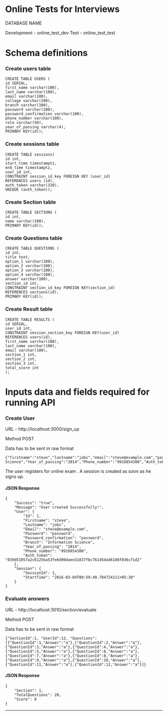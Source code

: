 Online Tests for Interviews
===========================

DATABASE NAME

Development - online_test_dev
Test - online_test_test


# Schema definitions

### Create users table
```
CREATE TABLE USERS (
id SERIAL,
first_name varchar(100),
last_name varchar(100),
email varchar(100),
college varchar(200),
branch varchar(100),
password varchar(100),
password_confirmation varchar(100),
phone_number varchar(100),
role varchar(50),
year_of_passing varchar(4),
PRIMARY KEY(id));
```

### Create sessions table
```
CREATE TABLE sessions(
id int,
start_time timestamptz,
end_time timestamptz,
user_id int,
CONSTRAINT session_id_key FOREIGN KEY (user_id)
REFERENCES users (id),
auth_token varchar(320),
UNIQUE (auth_token));
```

### Create Section table
```
CREATE TABLE SECTIONS (
id int,
name varchar(100),
PRIMARY KEY(id));
```

### Create Questions table
```
CREATE TABLE QUESTIONS (
id int,
title text,
option_1 varchar(100),
option_2 varchar(100),
option_3 varchar(100),
option_4 varchar(100),
answer varchar(100),
section_id int,
CONSTRAINT section_id_key FOREIGN KEY(section_id)
REFERENCES sections(id),
PRIMARY KEY(id));
```

### Create Result table

```
CREATE TABLE RESULTS (
id SERIAL,
user_id int,
CONSTRAINT session_section_key FOREIGN KEY(user_id)
REFERENCES users(id),
first_name varchar(100),
last_name varchar(100),
email varchar(100),
section_1 int,
section_2 int,
section_3 int,
total_score int
);
```

# Inputs data and fields required for running API


### Create User

URL - http://localhost:3000/sign_up

Method POST

Data has to be sent in raw format
```
{"firstname":"steve","lastname":"jobs","email":"steve@example.com","password":"password","password_confirmation":"password","Branch":"Information Science","Year_of_passing":"2014","Phone_number":"9916854300","Auth_token":"039d51057a2c6125ba53fe6d90daee31837fbc76145dad6186f036cf1d2"}
```
The user registers for online exam . A session is created as soon as he signs up.

#### JSON Response

```
{
	"Success": "true",
	"Message": "User created Successfully!",
	"User": {
		"Id": 1,
		"Firstname": "steve",
		"Lastname": "jobs",
		"Email": "steve@example.com",
		"Password": "password",
		"Password_confirmation": "password",
		"Branch": "Information Science",
		"Year_of_passing": "2014",
		"Phone_number": "9916854300",
		"Auth_token": "039d51057a2c6125ba53fe6d90daee31837fbc76145dad6186f036cf1d2"
	},
	"Session": {
		"SessionId": 1,
		"StartTime": "2016-03-04T00:59:49.784724111+05:30"
	}
}
```

### Evaluate answers

URL - http://localhost:3010/section/evaluate

Method POST

Data has to be sent in raw format
```
{"SectionId":1, "UserId":12, "Questions":[{"QuestionId":1,"Answer":"a"},{"QuestionId":2,"Answer":"a"},{"QuestionId":3,"Answer":"a"},{"QuestionId":4,"Answer":"a"},{"QuestionId":5,"Answer":"a"},{"QuestionId":6,"Answer":"a"},{"QuestionId":7,"Answer":"a"},{"QuestionId":8,"Answer":"a"},{"QuestionId":9,"Answer":"a"},{"QuestionId":10,"Answer":"a"},{"QuestionId":11,"Answer":"a"},{"QuestionId":12,"Answer":"a"}]}
```

#### JSON Response
```
{
	"Section": 1,
	"TotalQuestions": 20,
	"Score": 0
}
```

---
